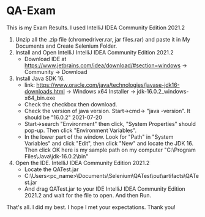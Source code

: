 # QA-Exam

This is my Exam Results.
I used IntelliJ IDEA Community Edition 2021.2


1. Unzip all the .zip file (chromedriver.rar, jar files.rar) and paste it in My Documents and Create Selenium Folder.
2. Install and Open IntelliJ IntelliJ IDEA Community Edition 2021.2
   - Download IDE at https://www.jetbrains.com/idea/download/#section=windows -> Community -> Download
3. Install Java SDK 16. 
   - link: https://www.oracle.com/java/technologies/javase-jdk16-downloads.html -> Windows x64 Installer -> jdk-16.0.2_windows-x64_bin.exe
   - Check the checkbox then download.
   - Check the version of java version. Start->cmd-> "java -version". It should be "16.0.2" 2021-07-20
   - Start->search "Environment" then click, "System Properties" should pop-up. Then click "Environment Variables".
   - In the lower part of the window. Look for "Path" in "System Variables" and click "Edit", then click "New" and locate the JDK 16. Then click OK
     here is my sample path on my computer "C:\Program Files\Java\jdk-16.0.2\bin"
4. Open the IDE. IntelliJ IDEA Community Edition 2021.2
   - Locate the QATest.jar
   - C:\Users\<pc_name>\Documents\Selenium\QATest\out\artifacts\QATest.jar
   - And drag QATest.jar to your IDE IntelliJ IDEA Community Edition 2021.2 and wait for the file to open. And then Run.

That's all. I did my best. I hope I met your expectations. Thank you!

